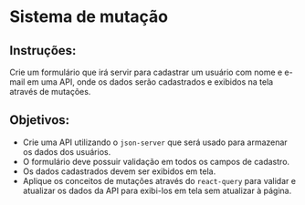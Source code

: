 # Sistema de mutação

## Instruções:

Crie um formulário que irá servir para cadastrar um usuário com nome e e-mail em uma API, onde os dados serão cadastrados e exibidos na tela através de mutações.

## Objetivos:

- Crie uma API utilizando o `json-server` que será usado para armazenar os dados dos usuários.
- O formulário deve possuir validação em todos os campos de cadastro.
- Os dados cadastrados devem ser exibidos em tela.
- Aplique os conceitos de mutações através do `react-query` para validar e atualizar os dados da API para exibi-los em tela sem atualizar à página.
